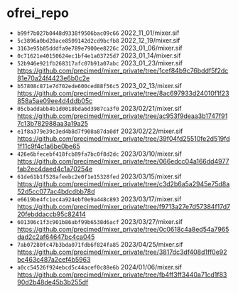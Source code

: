 # ofrei_repo

* ``b99f7b027b0448d9338f9506bac09c66`` 2022_11_01/mixer.sif
* ``5c3896a0bd20ace8509142d2cd9bcfb8`` 2022_12_19/mixer.sif
* ``3163e95b85dddfa9e789e7900ee8226c`` 2023_01_06/mixer.sif
* ``0c71621e40150624ec1bf4e1a03725d7`` 2023_01_14/mixer.sif
* ``52b946e921fb268317afc07b91a07abc`` 2023_01_23/mixer.sif https://github.com/precimed/mixer_private/tree/1cef84b9c76bddf5f2dc81e70a24f4423e6b0c2e
* ``b57808c871e7d702ede600ced88f56c5`` 2023_02_13/mixer.sif https://github.com/precimed/mixer_private/tree/8ac697933d24010f1f23858a5ae09ee4d4ddb05c
* ``05cbaddabb4b1d0018bda6d3987ca3f0`` 2023/02/21/mixer.sif https://github.com/precimed/mixer_private/tree/ac953f9deaa3b1747f917c13b782988aa3a19a25
* ``e1f8a379e39c3ed4b8d7f908a87da0df`` 2023/02/22/mixer.sif https://github.com/precimed/mixer_private/tree/39f04fd25510fe2d519fd1f11c9f4c1a6be0be65
* ``426e6bfecebf418fcb89fa7bc0f8d2dc`` 2023/03/10/mixer.sif https://github.com/precimed/mixer_private/tree/066edcc04a166dd4977fab2ec4daed4c1a70254e
* ``61de61b1f528afeebc2e0f1e15328fed`` 2023/03/15/mixer.sif https://github.com/precimed/mixer_private/tree/c3d2b6a5a2945e75d8a52d5cc077ac4bdcdbb78d
* ``e6619be4fc1ec4a924ebf0e9a448c893`` 2023/03/17/mixer.sif https://github.com/precimed/mixer_private/tree/f9713a27e7d57384f17d720febddaccb95c82414
* ``601306c1f3c901b86abf99b6538d6acf`` 2023/03/27/mixer.sif https://github.com/precimed/mixer_private/tree/0c0618c4a8ed54a7965dad2c2af64647bc4ca045
* ``7ab07280fc47b3bda071fdb6f824fa85`` 2023/04/25/mixer.sif https://github.com/precimed/mixer_private/tree/3817dc3df408d1ff0e92bc463c487a2cef4b5963
* ``a0cc54526f924ebcd5c44acef0c88e6b`` 2024/01/06/mixer.sif https://github.com/precimed/mixer_private/tree/fb4ff3ff3440a71cd1f8390d2b48de45b3b255df




